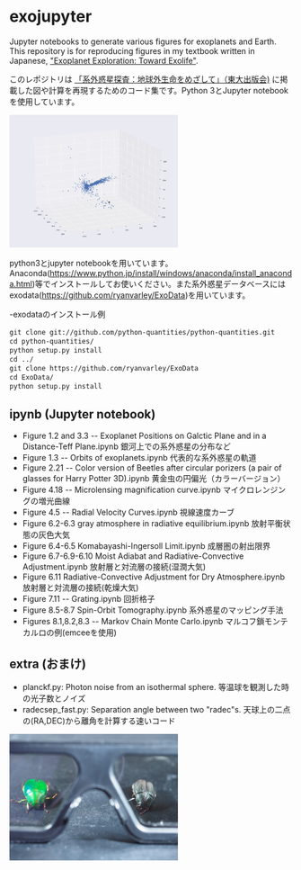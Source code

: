 # exojupyter
Jupyter notebooks to generate various figures for exoplanets and Earth. This repository is for reproducing figures in my textbook written in Japanese, ["Exoplanet Exploration: Toward Exolife"](http://www.utp.or.jp/book/b345372.html).

このレポジトリは [「系外惑星探査：地球外生命をめざして」（東大出版会)](http://www.utp.or.jp/book/b345372.html) に掲載した図や計算を再現するためのコード集です。Python 3とJupyter notebookを使用しています。

<img src="https://github.com/HajimeKawahara/exojupyter/blob/master/fig/planetdist.png" Titie="explanation" Width=300px>

python3とjupyter notebookを用いています。Anaconda(https://www.python.jp/install/windows/anaconda/install_anaconda.html)等でインストールしてお使いください。また系外惑星データベースにはexodata(https://github.com/ryanvarley/ExoData)を用いています。

-exodataのインストール例

```
git clone git://github.com/python-quantities/python-quantities.git
cd python-quantities/
python setup.py install
cd ../
git clone https://github.com/ryanvarley/ExoData
cd ExoData/
python setup.py install
```

## ipynb (Jupyter notebook)

- Figure 1.2 and 3.3 -- Exoplanet Positions on Galctic Plane and in a Distance-Teff Plane.ipynb
銀河上での系外惑星の分布など
- Figure 1.3 -- Orbits of exoplanets.ipynb
代表的な系外惑星の軌道
- Figure 2.21 -- Color version of Beetles after circular porizers (a pair of glasses for Harry Potter 3D).ipynb
黄金虫の円偏光（カラーバージョン）
- Figure 4.18 -- Microlensing magnification curve.ipynb
マイクロレンジングの増光曲線
- Figure 4.5 -- Radial Velocity Curves.ipynb
視線速度カーブ
- Figure 6.2-6.3 gray atmosphere in radiative equilibrium.ipynb
放射平衡状態の灰色大気
- Figure 6.4-6.5 Komabayashi-Ingersoll Limit.ipynb
成層圏の射出限界
- Figure 6.7-6.9-6.10 Moist Adiabat and Radiative-Convective Adjustment.ipynb
放射層と対流層の接続(湿潤大気)
- Figure 6.11 Radiative-Convective Adjustment for Dry Atmosphere.ipynb
放射層と対流層の接続(乾燥大気)
- Figure 7.11 -- Grating.ipynb
回折格子
- Figure 8.5-8.7 Spin-Orbit Tomography.ipynb
系外惑星のマッピング手法
- Figures 8.1,8.2,8.3 -- Markov Chain Monte Carlo.ipynb
マルコフ鎖モンテカルロの例(emceeを使用)

## extra (おまけ)

- planckf.py: Photon noise from an isothermal sphere. 等温球を観測した時の光子数とノイズ
- radecsep_fast.py: Separation angle between two "radec"s. 天球上の二点の(RA,DEC)から離角を計算する速いコード

<img src="https://github.com/HajimeKawahara/exojupyter/blob/master/fig/circular.jpg" Titie="explanation" Width=300px>
